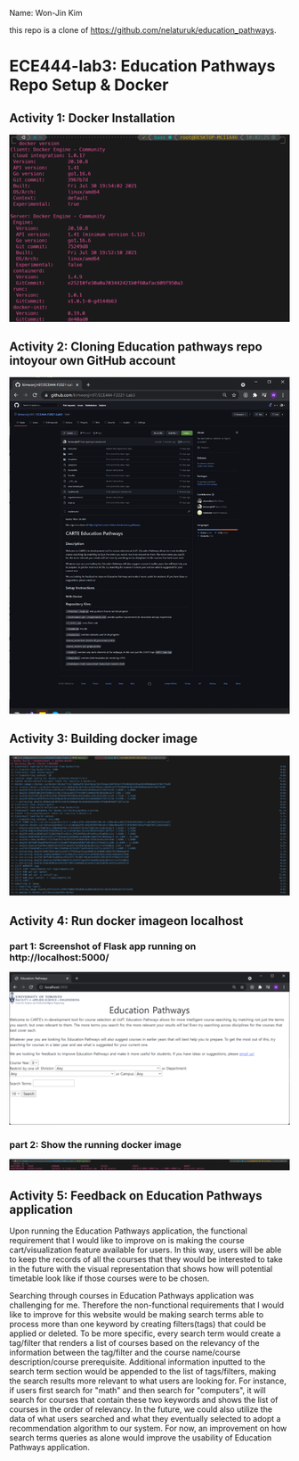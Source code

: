 Name: Won-Jin Kim

this repo is a clone of https://github.com/nelaturuk/education_pathways.

# ECE444-lab3: Education Pathways Repo Setup & Docker

## Activity 1: Docker Installation

<img src="https://github.com/kimwonjin97/ECE444-F2021-Lab3/blob/master/screenshots/A1.png">

## Activity 2: Cloning Education pathways repo intoyour own GitHub account

<img src="https://github.com/kimwonjin97/ECE444-F2021-Lab3/blob/master/screenshots/A2.png">

## Activity 3: Building docker image

<img src="https://github.com/kimwonjin97/ECE444-F2021-Lab3/blob/master/screenshots/A3.png">

## Activity 4: Run docker imageon localhost

### part 1: Screenshot of Flask app running on http://localhost:5000/

<img src="https://github.com/kimwonjin97/ECE444-F2021-Lab3/blob/master/screenshots/A4-1.png">

### part 2: Show the running docker image

<img src="https://github.com/kimwonjin97/ECE444-F2021-Lab3/blob/master/screenshots/A4-2.png">

## Activity 5: Feedback on Education Pathways application

Upon running the Education Pathways application, the functional requirement that I would like to improve on is making the course cart/visualization feature available for users. In this way, users will be able to keep the records of all the courses that they would be interested to take in the future with the visual representation that shows how will potential timetable look like if those courses were to be chosen. 

Searching through courses in Education Pathways application was challenging for me. Therefore the non-functional requirements that I would like to improve for this website would be making search terms able to process more than one keyword by creating filters(tags) that could be applied or deleted. To be more specific, every search term would create a tag/filter that renders a list of courses based on the relevancy of the information between the tag/filter and the course name/course description/course prerequisite. Additional information inputted to the search term section would be appended to the list of tags/filters, making the search results more relevant to what users are looking for. For instance, if users first search for "math" and then search for "computers", it will search for courses that contain these two keywords and shows the list of courses in the order of relevancy. In the future, we could also utilize the data of what users searched and what they eventually selected to adopt a recommendation algorithm to our system. For now, an improvement on how search terms queries as alone would improve the usability of Education Pathways application.